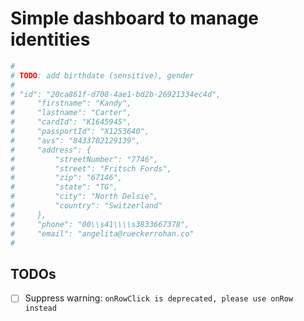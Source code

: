# Simple dashboard to manage identities

```bash
#
# TODO: add birthdate (sensitive), gender
#
# "id": "20ca861f-d708-4ae1-bd2b-26921334ec4d",
#     "firstname": "Kandy",
#     "lastname": "Carter",
#     "cardId": "K1645945",
#     "passportId": "X1253640",
#     "avs": "8433702129139",
#     "address": {
#         "streetNumber": "7746",
#         "street": "Fritsch Fords",
#         "zip": "67146",
#         "state": "TG",
#         "city": "North Delsie",
#         "country": "Switzerland"
#     },
#     "phone": "00\\s41\\\\s3833667378",
#     "email": "angelita@rueckerrohan.co"
#
```

## TODOs

- [ ] Suppress warning: `onRowClick is deprecated, please use onRow instead`